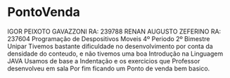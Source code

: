 # PontoVenda
IGOR PEIXOTO GAVAZZONI RA: 239788
RENAN AUGUSTO ZEFERINO RA: 237604
Programação de Despositivos Moveis 4º Periodo 2º Bimestre Unipar 
Tivemos bastante dificuldade no desenvolvimento por conta da densidade do conteudo, e não tivemos uma boa Introdução na Linguagem JAVA
Usamos de base a Indentação e os exercicios que Professor desenvolveu em sala
Por fim ficando um Ponto de venda bem basico.

